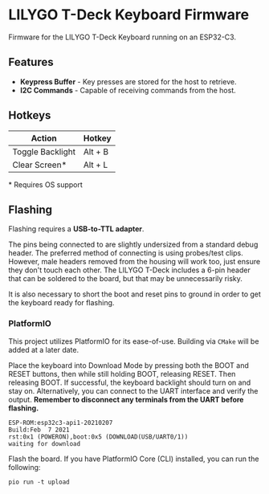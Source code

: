 # LILYGO T-Deck Keyboard Firmware
Firmware for the LILYGO T-Deck Keyboard running on an ESP32-C3.

## Features
- **Keypress Buffer** - Key presses are stored for the host to retrieve.
- **I2C Commands** - Capable of receiving commands from the host.

## Hotkeys
| Action           | Hotkey  |
| ---------------- | ------- |
| Toggle Backlight | Alt + B |
| Clear Screen*    | Alt + L |


\* Requires OS support

## Flashing

Flashing requires a **USB-to-TTL adapter**.

The pins being connected to are slightly undersized from a standard debug header. The preferred method of connecting is using probes/test clips. However, male headers removed from the housing will work too, just ensure they don't touch each other. The LILYGO T-Deck includes a 6-pin header that can be soldered to the board, but that may be unnecessarily risky.

It is also necessary to short the boot and reset pins to ground in order to get the keyboard ready for flashing.

### PlatformIO
This project utilizes PlatformIO for its ease-of-use. Building via `CMake` will be added at a later date.

Place the keyboard into Download Mode by pressing both the BOOT and RESET buttons, then while still holding BOOT, releasing RESET. Then releasing BOOT. If successful, the keyboard backlight should turn on and stay on. Alternatively, you can connect to the UART interface and verify the output. **Remember to disconnect any terminals from the UART before flashing.**

```
ESP-ROM:esp32c3-api1-20210207
Build:Feb  7 2021
rst:0x1 (POWERON),boot:0x5 (DOWNLOAD(USB/UART0/1))
waiting for download
```

Flash the board. If you have PlatformIO Core (CLI) installed, you can run the following:

```shell
pio run -t upload
```

